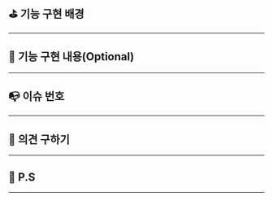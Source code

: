 ## ⛳️ 기능 구현 배경

---

<!-- 기능 구현 배경에 대해 작성해주세요 -->

## 😤 기능 구현 내용(Optional)

---

<!-- 기능 구현 내용에 대해 적어주세요 -->

## 📭 이슈 번호

---

<!-- 이슈 번호를 남겨주세요 -->

## 🧐 의견 구하기

---

<!-- 구하고 싶은 의견이 있다면 작성해주세요 -->

## 🙏 P.S

---

<!-- 추가적으로 남기고 싶은 말을 적어주세요 -->
